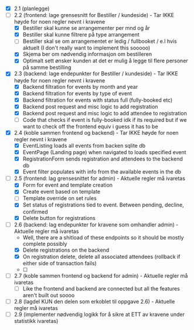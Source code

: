 - [x] 2.1 (planlegge)
- [ ] 2.2 (frontend: lage grensesnitt for Bestiller / kundeside) - Tar IKKE høyde for noen regler nevnt i kravene
    - [x] Bestiller skal kunne se arrangementer per mnd og år
    - [x] Bestiller skal kunne filtrere på type arrangement
    - [ ] Bestiller skal se om arrangementet er ledig / fullbooket / e.l hvis aktuelt (I don't really want to implement this sooooo)
    - [x] Skjema ber om nødvendig informasjon om bestilleren
    - [x] Optimalt sett ønsker kunden at det er mulig å legge til flere personer på samme bestilling
- [x] 2.3 (backend: lage endepunkter for Bestiller / kundeside) - Tar IKKE høyde for noen regler nevnt i kravene
    - [x] Backend filtration for events by month and year
    - [x] Backend filtration for events by type of event
    - [x] Backend filtration for events with status full (fully-booked etc) 
    - [x] Backend post request and misc logic to add registration
    - [x] Backend post request and misc logic to add attendee to registration
    - [ ] Code that checks if event is fully-booked idk if its required but if we want to check off the frontend equiv i guess it has to be
- [x] 2.4 (koble sammen frontend og backend) - Tar IKKE høyde for noen regler nevnt i kravene
    - [x] EventListing loads all events from backen sqlite db
    - [x] EventPage (Landing page) when navigated to loads specified event
    - [x] RegistrationForm sends registration and attendees to the backend db
    - [x] Event filter populates with info from the available events in the db 
- [ ] 2.5 (frontend: lag grensesnittet for admin) -  Aktuelle regler må ivaretas
    - [x] Form for event and template creation
    - [x] Create event based on template
    - [ ] Template override on set rules 
    - [x] Set status of registrations tied to event. Between pending, decline, confirmed
    - [x] Delete button for registrations
- [ ] 2.6 (backend: lag endepunkter for kravene som omhandler admin) - Aktuelle regler må ivaretas 
    * Well, there are a shitload of these endpoints so it should be mostly complete possibly
    - [x] Delete registrations on the backend
    - [x] On registration delete, delete all associated attendees (rollback if either side of transaction fails)
    - [ ] 
- [ ] 2.7 (koble sammen frontend og backend for admin) - Aktuelle regler må ivaretas
    - [ ] Like the frontend and backend are connected but all the features aren't built out soooo
- [ ] 2.8 (lagdel KUN den delen som erkoblet til oppgave 2.6) - Aktuelle regler må ivaretas
- [ ] 2.9 (implementer nødvendig logikk for å sikre at ETT av kravene under statistikk ivaretas)